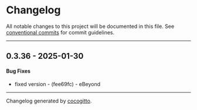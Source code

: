 # Changelog
All notable changes to this project will be documented in this file. See [conventional commits](https://www.conventionalcommits.org/) for commit guidelines.

- - -
## 0.3.36 - 2025-01-30
#### Bug Fixes
- fixed version - (fee69fc) - eBeyond

- - -

Changelog generated by [cocogitto](https://github.com/cocogitto/cocogitto).